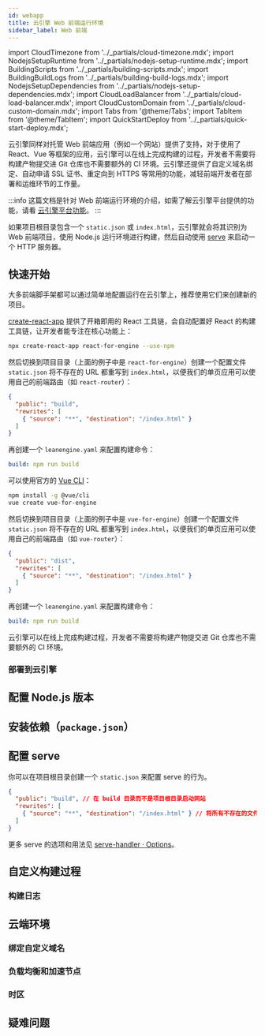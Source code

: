 ```yaml
---
id: webapp
title: 云引擎 Web 前端运行环境
sidebar_label: Web 前端
---
```


import CloudTimezone from '../_partials/cloud-timezone.mdx';
import NodejsSetupRuntime from '../_partials/nodejs-setup-runtime.mdx';
import BuildingScripts from '../_partials/building-scripts.mdx';
import BuildingBuildLogs from '../_partials/building-build-logs.mdx';
import NodejsSetupDependencies from '../_partials/nodejs-setup-dependencies.mdx';
import CloudLoadBalancer from '../_partials/cloud-load-balancer.mdx';
import CloudCustomDomain from '../_partials/cloud-custom-domain.mdx';
import Tabs from '@theme/Tabs';
import TabItem from '@theme/TabItem';
import QuickStartDeploy from '../_partials/quick-start-deploy.mdx';

云引擎同样对托管 Web 前端应用（例如一个网站）提供了支持，对于使用了 React、Vue 等框架的应用，云引擎可以在线上完成构建的过程，开发者不需要将构建产物提交进 Git 仓库也不需要额外的 CI 环境。云引擎还提供了自定义域名绑定、自动申请 SSL 证书、重定向到 HTTPS 等常用的功能，减轻前端开发者在部署和运维环节的工作量。

:::info
这篇文档是针对 Web 前端运行环境的介绍，如需了解云引擎平台提供的功能，请看 [云引擎平台功能](/sdk/engine/deploy/platform)。
:::

如果项目根目录包含一个 `static.json` 或 `index.html`，云引擎就会将其识别为 Web 前端项目，使用 Node.js 运行环境进行构建，然后自动使用 [serve](https://www.npmjs.com/package/serve) 来启动一个 HTTP 服务器。

## 快速开始

大多前端脚手架都可以通过简单地配置运行在云引擎上，推荐使用它们来创建新的项目。

<Tabs>
<TabItem value='react' label='React' default>

[create-react-app](https://create-react-app.dev/) 提供了开箱即用的 React 工具链，会自动配置好 React 的构建工具链，让开发者能专注在核心功能上：

```sh
npx create-react-app react-for-engine --use-npm
```

然后切换到项目目录（上面的例子中是 `react-for-engine`）创建一个配置文件 `static.json` 将不存在的 URL 都重写到 `index.html`，以便我们的单页应用可以使用自己的前端路由（如 `react-router`）：

```json title='static.json'
{
  "public": "build",
  "rewrites": [
    { "source": "**", "destination": "/index.html" }
  ]
}
```

再创建一个 `leanengine.yaml` 来配置构建命令：

```yaml title='leanengine.yaml'
build: npm run build
```

</TabItem>
<TabItem value='vue' label='Vue'>

可以使用官方的 [Vue CLI](https://cli.vuejs.org/)：

```sh
npm install -g @vue/cli
vue create vue-for-engine
```

然后切换到项目目录（上面的例子中是 `vue-for-engine`）创建一个配置文件 `static.json` 将不存在的 URL 都重写到 `index.html`，以便我们的单页应用可以使用自己的前端路由（如 `vue-router`）：

```json title='static.json'
{
  "public": "dist",
  "rewrites": [
    { "source": "**", "destination": "/index.html" }
  ]
}
```

再创建一个 `leanengine.yaml` 来配置构建命令：

```yaml title='leanengine.yaml'
build: npm run build
```

</TabItem>
</Tabs>

云引擎可以在线上完成构建过程，开发者不需要将构建产物提交进 Git 仓库也不需要额外的 CI 环境。

### 部署到云引擎

<QuickStartDeploy noCustomDomain={true} />

## 配置 Node.js 版本

<NodejsSetupRuntime />

## 安装依赖（`package.json`）

<NodejsSetupDependencies />

## 配置 serve

你可以在项目根目录创建一个 `static.json` 来配置 serve 的行为。

```json title='static.json'
{
  "public": "build", // 在 build 目录而不是项目根目录启动网站
  "rewrites": [
    { "source": "**", "destination": "/index.html" } // 将所有不存在的文件的请求重定向到 index.html（适用大部分单页面应用）
  ]
}
```

更多 serve 的选项和用法见 [serve-handler · Options](https://github.com/vercel/serve-handler#options)。

## 自定义构建过程

<BuildingScripts />

### 构建日志

<BuildingBuildLogs />

## 云端环境

### 绑定自定义域名

<CloudCustomDomain />

### 负载均衡和加速节点

<CloudLoadBalancer only='nodejs' noDeprecatedMiddleware={true} noClientIp={true} />

### 时区

<CloudTimezone />

## 疑难问题
